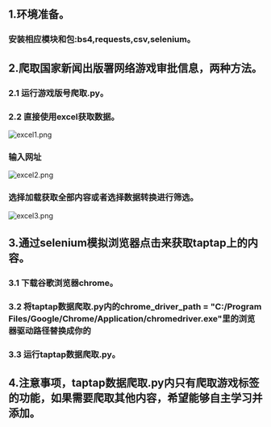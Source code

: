 ## 1.环境准备。  
### 安装相应模块和包:bs4,requests,csv,selenium。
## 2.爬取国家新闻出版署网络游戏审批信息，两种方法。
### 2.1 运行游戏版号爬取.py。
### 2.2 直接使用excel获取数据。
![excel1.png](image/excel1.png)
### 输入网址
![excel2.png](image/excel2.png)
### 选择加载获取全部内容或者选择数据转换进行筛选。
![excel3.png](image/excel3.png)
## 3.通过selenium模拟浏览器点击来获取taptap上的内容。
### 3.1 下载谷歌浏览器chrome。
### 3.2 将taptap数据爬取.py内的chrome_driver_path = "C:/Program Files/Google/Chrome/Application/chromedriver.exe"里的浏览器驱动路径替换成你的
### 3.3 运行taptap数据爬取.py。

## 4.注意事项，taptap数据爬取.py内只有爬取游戏标签的功能，如果需要爬取其他内容，希望能够自主学习并添加。